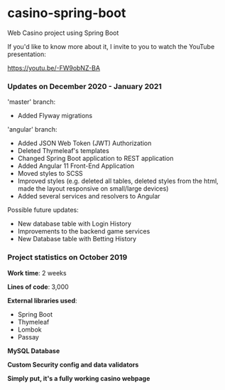 # casino-spring-boot
Web Casino project using Spring Boot

If you'd like to know more about it, I invite to you to watch the YouTube presentation:

https://youtu.be/-FW9obNZ-BA

### Updates on December 2020 - January 2021
'master' branch:
- Added Flyway migrations

'angular' branch:
- Added JSON Web Token (JWT) Authorization
- Deleted Thymeleaf's templates
- Changed Spring Boot application to REST application
- Added Angular 11 Front-End Application
- Moved styles to SCSS
- Improved styles (e.g. deleted all tables, deleted styles from the html,
made the layout responsive on small/large devices)
- Added several services and resolvers to Angular

Possible future updates:
- New database table with Login History
- Improvements to the backend game services
- New Database table with Betting History

### Project statistics on October 2019

**Work time**: 2 weeks

**Lines of code**: 3,000

**External libraries used**:
- Spring Boot
- Thymeleaf
- Lombok
- Passay

**MySQL Database**

**Custom Security config and data validators**

**Simply put, it's a fully working casino webpage**
